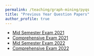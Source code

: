 ```yaml
---
permalink: /teaching/graph-mining/pyqs
title: "Previous Year Question Papers"
author_profile: true
---
```


- [Mid Semester Exam 2021](../files/m2021.pdf)
- [Comprehensive Exam 2021](../files/c2021.pdf)
- [Mid Semester Exam 2022](../files/m2022.pdf)
- [Comprehensive Exam 2022](../files/c2022.pdf)

  
